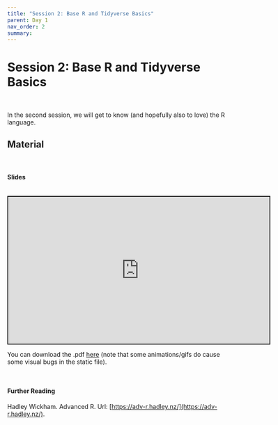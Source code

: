 ```yaml
---
title: "Session 2: Base R and Tidyverse Basics"
parent: Day 1
nav_order: 2
summary: 
---
```

# Session 2: Base R and Tidyverse Basics

<br/>

In the second session, we will get to know (and hopefully also to love) the R language.

## Material

<br/>

#### Slides

<br/>

 <iframe src="https://ghcdn.rawgit.org/m-freitag/intro-r-polsci/master/_lessons/Slides/Day%201/02_BaseR_Tidyverse/02_Basics.html" width="600" height="337.50" style="border:2px solid currentColor;" loading="lazy" allowfullscreen></iframe> <script>fitvids('.shareagain', {players: 'iframe'});</script>

You can download the .pdf [here](https://github.com/m-freitag/intro-r-polsci/raw/master/_lessons/Slides/Day%201/02_BaseR_Tidyverse/02_Basics.pdf) (note that some animations/gifs do cause some visual bugs in the static file).

<br/>

#### Further Reading

Hadley Wickham. Advanced R. Url: [https://adv-r.hadley.nz/](https://adv-r.hadley.nz/).
